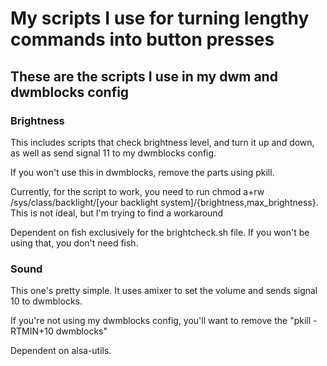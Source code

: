 # My scripts I use for turning lengthy commands into button presses

## These are the scripts I use in my dwm and dwmblocks config

### Brightness

This includes scripts that check brightness level, and turn it up and down, as well as send signal 11 to my dwmblocks config.

If you won't use this in dwmblocks, remove the parts using pkill.

Currently, for the script to work, you need to run chmod a+rw /sys/class/backlight/[your backlight system]/{brightness,max\_brightness}. This is not ideal, but I'm trying to find a workaround

Dependent on fish exclusively for the brightcheck.sh file. If you won't be using that, you don't need fish.

### Sound

This one's pretty simple. It uses amixer to set the volume and sends signal 10 to dwmblocks.

If you're not using my dwmblocks config, you'll want to remove the "pkill -RTMIN+10 dwmblocks"

Dependent on alsa-utils.
